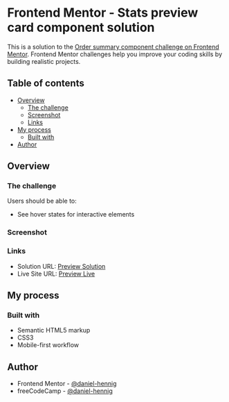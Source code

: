 # Frontend Mentor - Stats preview card component solution

This is a solution to the [Order summary component challenge on Frontend Mentor](https://www.frontendmentor.io/challenges/order-summary-component-QlPmajDUj/hub/order-summary-component-ehy-i0wZZ). Frontend Mentor challenges help you improve your coding skills by building realistic projects. 

## Table of contents

- [Overview](#overview)
  - [The challenge](#the-challenge)
  - [Screenshot](#screenshot)
  - [Links](#links)
- [My process](#my-process)
  - [Built with](#built-with)
- [Author](#author)

## Overview

### The challenge

Users should be able to:

- See hover states for interactive elements

### Screenshot



### Links

- Solution URL: [Preview Solution](https://your-solution-url.com)
- Live Site URL: [Preview Live]()

## My process

### Built with

- Semantic HTML5 markup
- CSS3
- Mobile-first workflow

## Author

- Frontend Mentor - [@daniel-hennig](https://www.frontendmentor.io/profile/daniel-hennig)
- freeCodeCamp - [@daniel-hennig](https://www.freecodecamp.org/daniel-hennig)
